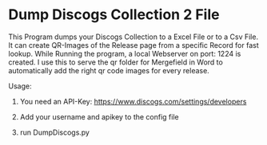 # Dump Discogs Collection 2 File

This Program dumps your Discogs Collection to a Excel File or to a Csv File.
It can create QR-Images of the Release page from a specific Record for fast lookup.
While Running the program, a local Webserver on port: 1224 is created.
I use this to serve the qr folder for Mergefield in Word to automatically add the right qr code images for every release.

 Usage:

 1. You need an API-Key: https://www.discogs.com/settings/developers

 2. Add your username and apikey to the config file

 3. run DumpDiscogs.py
